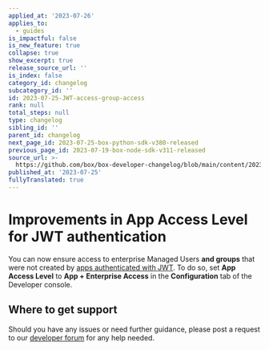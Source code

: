 ```yaml
---
applied_at: '2023-07-26'
applies_to:
  - guides
is_impactful: false
is_new_feature: true
collapse: true
show_excerpt: true
release_source_url: ''
is_index: false
category_id: changelog
subcategory_id: ''
id: 2023-07-25-JWT-access-group-access
rank: null
total_steps: null
type: changelog
sibling_id: ''
parent_id: changelog
next_page_id: 2023-07-25-box-python-sdk-v380-released
previous_page_id: 2023-07-19-box-node-sdk-v311-released
source_url: >-
  https://github.com/box/box-developer-changelog/blob/main/content/2023/07-25-JWT-access-group-access.md
published_at: '2023-07-25'
fullyTranslated: true
---
```

# Improvements in App Access Level for JWT authentication

You can now ensure access to enterprise Managed Users **and groups** that were not created by [apps authenticated with JWT][1]. To do so, set **App Access Level** to **App + Enterprise Access** in the **Configuration** tab of the Developer console.

<!-- more -->

## Where to get support

Should you have any issues or need further guidance, please post a request to
our [developer forum][2] for any help needed.

[1]: g://authentication/jwt/jwt-setup

[2]: https://forum.box.com/
